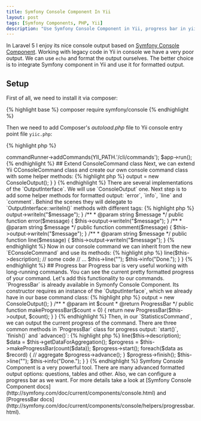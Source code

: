 ```yaml
---
title: Symfony Console Component In Yii
layout: post
tags: [Symfony Components, PHP, Yii]
description: "Use Symfony Console Component in Yii, progress bar in yii console"
---
```


In Laravel 5 I enjoy its nice console output based on [Symfony Console Component](http://symfony.com/doc/current/components/console.html). Working with legacy code in Yii in console we have a very poor output. We can use `echo` and format the output ourselves. The better choice is to integrate Symfony component in Yii and use it for formatted output.

## Setup

First of all, we need to install it via composer:

{% highlight base %}
composer require symfony/console
{% endhighlight %}

Then we need to add Composer's *autoload.php* file to Yii console entry point file `yiic.php`:

{% highlight php %}
<?php

// ... 
require __DIR__ . '/../../vendor/autoload.php';

$app = new CConsoleApplication(dirname(__FILE__) . '/config/console.php');
$app->commandRunner->addCommands(YII_PATH.'/cli/commands');
$app->run();
{% endhighlight %}

## Extend ConsoleCommand class
Next, we can extend Yii CConsoleCommand class and create our own console command class with some helper methods:

{% highlight php %}
<?php

<?php

use Symfony\Component\Console\Helper\ProgressBar;
use Symfony\Component\Console\Output\ConsoleOutput;
use Symfony\Component\Console\Output\OutputInterface;

/**
 * Class EConsoleCommand.php
 */
class EConsoleCommand extends CConsoleCommand
{

}
{% endhighlight %}

To use Symfony formatted output we need to have an instance of the `OutputInterface`. The better place to instantiate it is Yii components `init()` method:

{% highlight php %}
<?php

<?php

use Symfony\Component\Console\Output\ConsoleOutput;
use Symfony\Component\Console\Output\OutputInterface;

/**
 * Class EConsoleCommand.php
 */
class EConsoleCommand extends CConsoleCommand
{
    /**
     * @var OutputInterface
     */
    protected $output;

    public function init()
    {
        $this->output = new ConsoleOutput();
    }
}
{% endhighlight %}

There are several implementations of the `OutputInterface`. We will use `ConsoleOutput` one. Next step is to add some helper methods for formatted output: `error`, `info`, `line` and `comment`. Behind the scenes they will delegate to `OutputInterface::writeln()` methods with different tags:

{% highlight php %}
 <?php

/**
 * @param string $message
 */
public function info($message)
{
    $this->output->writeln("<info>$message</info>");
}

/**
 * @param string $message
 */
public function error($message)
{
    $this->output->writeln("<error>$message</error>");
}

/**
 * @param string $message
 */
public function comment($message)
{
    $this->output->writeln("<comment>$message</comment>");
}

/**
 * @param string $message
 */
public function line($message)
{
    $this->output->writeln("$message");
}
{% endhighlight %} 

Now in our console command we can inherit from the new `EConsoleCommand` and use its methods:

{% highlight php %}
<?php

class StatisticsCommand extends EConsoleCommand
{
    protected $description = 'Aggregate statistics for the last week';

    public function actionIndex()
    {
        $this->line($this->description);

        // some code 
        // ...

        $this->line("");
        $this->info("Done.");
    }
}
{% endhighlight %}

## Progress bar
Progress bar is very useful working with long-running commands. You can see the current pretty formatted progress of your command. Let's add this functionality to our commands. `ProgressBar` is already available in Symonfy Console Component. Its constructor requires an instance of the `OutputInterface`, which we already have in our base command class:

{% highlight php %}
<?php

use Symfony\Component\Console\Helper\ProgressBar;
use Symfony\Component\Console\Output\ConsoleOutput;
use Symfony\Component\Console\Output\OutputInterface;

/**
 * Class EConsoleCommand.php
 */
class EConsoleCommand extends CConsoleCommand
{
    /**
     * @var OutputInterface
     */
    protected $output;

    public function init()
    {
        $this->output = new ConsoleOutput();
    }

    /**
     * @param int $count
     * @return ProgressBar
     */
    public function makeProgressBar($count = 0)
    {
        return new ProgressBar($this->output, $count);
    }
}
{% endhighlight %}

Then, in our `StatisticsCommand`, we can output the current progress of the command. There are three common methods in `ProgressBar` class for progress output: `start()`, `finish()` and `advance()`:

{% highlight php %}
<?php

class StatisticsCommand extends EConsoleCommand
{
    protected $description = 'Aggregate statistics for the last week';

    public function actionIndex()
    {
        $this->line($this->description);

        $data = $this->getDataForAggregation();

        $progress = $this->makeProgressBar(count($data));
        $progress->start();

        foreach($data as $record) {
            // aggregate
            $progress->advance();
        }

        $progress->finish();
        $this->line("");
        $this->info("Done.");
    }
}
{% endhighlight %}

Symfony Console Component is a very powerful tool. There are many advanced formatted output options: questions, tables and other. Also, we can configure a progress bar as we want. For more details take a look at [Symfony Console Component docs](http://symfony.com/doc/current/components/console.html) and [ProgressBar docs](http://symfony.com/doc/current/components/console/helpers/progressbar.html).
